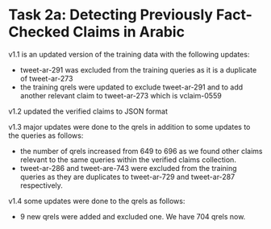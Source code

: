 # Task 2a: Detecting Previously Fact-Checked Claims in Arabic
v1.1 is an updated version of the training data with the following updates:
* tweet-ar-291 was excluded from the training queries as it is a duplicate of tweet-ar-273
* the training qrels were updated to exclude tweet-ar-291 and to add another relevant claim to tweet-ar-273 which is vclaim-0559

v1.2 updated the verified claims to JSON format

v1.3 major updates were done to the qrels in addition to some updates to the queries as follows:
* the number of qrels increased from 649 to 696 as we found other claims relevant to the same queries within the verified claims collection.
* tweet-ar-286 and tweet-are-743 were excluded from the training queries as they are duplicates to tweet-ar-729 and tweet-ar-287 respectively.

v1.4 some updates were done to the qrels as follows:
* 9 new qrels were added and excluded one. We have 704 qrels now.